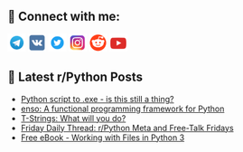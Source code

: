 ## 🔎 Connect with me:
[<img src="https://github.com/bullbesh/bullbesh/blob/main/images/Telegram.png" width="32" height="32" />](https://t.me/bullbesh)
[<img src="https://github.com/bullbesh/bullbesh/blob/main/images/VK.png" width="32" height="32" />](https://vk.com/bullbesh)
[<img src="https://github.com/bullbesh/bullbesh/blob/main/images/Twitter.png" width="32" height="32" />](https://twitter.com/bullbesh1)
[<img src="https://github.com/bullbesh/bullbesh/blob/main/images/Instagram.png" width="32" height="32" />](https://www.instagram.com/bullbesh)
[<img src="https://github.com/bullbesh/bullbesh/blob/main/images/Reddit.png" width="32" height="32" />](https://www.reddit.com/user/bullbesh)
[<img src="https://github.com/bullbesh/bullbesh/blob/main/images/YouTube.png" width="32" height="32" />](https://www.youtube.com/channel/UCtfjRs6uzgq5mfm8S06WTcg)

## 📕 Latest r/Python Posts
<!-- BLOG-POST-LIST:START -->
- [Python script to .exe - is this still a thing?](https://www.reddit.com/r/Python/comments/1nkttgm/python_script_to_exe_is_this_still_a_thing/)
- [enso: A functional programming framework for Python](https://www.reddit.com/r/Python/comments/1nksvm0/enso_a_functional_programming_framework_for_python/)
- [T-Strings: What will you do?](https://www.reddit.com/r/Python/comments/1nkq8pt/tstrings_what_will_you_do/)
- [Friday Daily Thread: r/Python Meta and Free-Talk Fridays](https://www.reddit.com/r/Python/comments/1nkohvq/friday_daily_thread_rpython_meta_and_freetalk/)
- [Free eBook - Working with Files in Python 3](https://www.reddit.com/r/Python/comments/1nknfji/free_ebook_working_with_files_in_python_3/)
<!-- BLOG-POST-LIST:END -->
